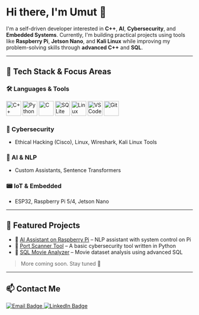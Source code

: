 # Hi there, I'm Umut 👋

I'm a self-driven developer interested in **C++**, **AI**, **Cybersecurity**, and **Embedded Systems**. Currently, I'm building practical projects using tools like **Raspberry Pi**, **Jetson Nano**, and **Kali Linux** while improving my problem-solving skills through **advanced C++** and **SQL**.

---

## 🧠 Tech Stack & Focus Areas

### 🛠️ Languages & Tools

<p>
  <img src="https://cdn.jsdelivr.net/gh/devicons/devicon/icons/cplusplus/cplusplus-original.svg" width="40" alt="C++"/>
  <img src="https://cdn.jsdelivr.net/gh/devicons/devicon/icons/python/python-original.svg" width="40" alt="Python"/>
  <img src="https://cdn.jsdelivr.net/gh/devicons/devicon/icons/c/c-original.svg" width="40" alt="C"/>
  <img src="https://cdn.jsdelivr.net/gh/devicons/devicon/icons/sqlite/sqlite-original.svg" width="40" alt="SQLite"/>
  <img src="https://cdn.jsdelivr.net/gh/devicons/devicon/icons/linux/linux-original.svg" width="40" alt="Linux"/>
  <img src="https://cdn.jsdelivr.net/gh/devicons/devicon/icons/vscode/vscode-original.svg" width="40" alt="VS Code"/>
  <img src="https://cdn.jsdelivr.net/gh/devicons/devicon/icons/git/git-original.svg" width="40" alt="Git"/>
</p>

### 🔐 Cybersecurity
- Ethical Hacking (Cisco), Linux, Wireshark, Kali Linux Tools

### 🤖 AI & NLP
- Custom Assistants, Sentence Transformers

### 📟 IoT & Embedded
- ESP32, Raspberry Pi 5/4, Jetson Nano

---

## 🚀 Featured Projects

- 🔹 [AI Assistant on Raspberry Pi](https://github.com/umutefeyavuz/ai-assistant) – NLP assistant with system control on Pi  
- 🔹 [Port Scanner Tool](https://github.com/umutefeyavuz/port-scanner) – A basic cybersecurity tool written in Python  
- 🔹 [SQL Movie Analyzer](https://github.com/umutefeyavuz/sql-analyzer) – Movie dataset analysis using advanced SQL  

> More coming soon. Stay tuned 👀

---

## 📫 Contact Me

<p>
  <a href="mailto:umutefeyavuz@gmail.com">
    <img src="https://img.shields.io/badge/Email-D14836?style=for-the-badge&logo=gmail&logoColor=white" alt="Email Badge"/>
  </a>
  <a href="https://www.linkedin.com/in/umut-efe-yavuz-b1930b36a/" target="_blank">
    <img src="https://img.shields.io/badge/LinkedIn-0A66C2?style=for-the-badge&logo=linkedin&logoColor=white" alt="LinkedIn Badge"/>
  </a>
</p>
